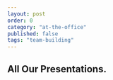 ```yaml
---
layout: post
order: 0
category: "at-the-office"
published: false
tags: "team-building"
---
```

## All Our Presentations.
